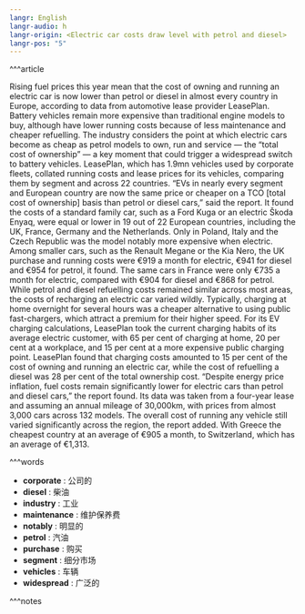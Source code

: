 ```yaml
---
langr: English
langr-audio: h
langr-origin: <Electric car costs draw level with petrol and diesel>
langr-pos: "5"
---
```

^^^article

Rising fuel prices this year mean that the cost of owning and running an electric car is now lower than petrol or diesel in almost every country in Europe, according to data from automotive lease provider LeasePlan. Battery vehicles remain more expensive than traditional engine models to buy, although have lower running costs because of less maintenance and cheaper refuelling.
The industry considers the point at which electric cars become as cheap as petrol models to own, run and service — the “total cost of ownership” — a key moment that could trigger a widespread switch to battery vehicles. LeasePlan, which has 1.9mn vehicles used by corporate fleets, collated running costs and lease prices for its vehicles, comparing them by segment and across 22 countries. “EVs in nearly every segment and European country are now the same price or cheaper on a TCO [total cost of ownership] basis than petrol or diesel cars,” said the report.
It found the costs of a standard family car, such as a Ford Kuga or an electric Škoda Enyaq, were equal or lower in 19 out of 22 European countries, including the UK, France, Germany and the Netherlands. Only in Poland, Italy and the Czech Republic was the model notably more expensive when electric. Among smaller cars, such as the Renault Megane or the Kia Nero, the UK purchase and running costs were €919 a month for electric, €941 for diesel and €954 for petrol, it found. The same cars in France were only €735 a month for electric, compared with €904 for diesel and €868 for petrol.
While petrol and diesel refuelling costs remained similar across most areas, the costs of recharging an electric car varied wildly. Typically, charging at home overnight for several hours was a cheaper alternative to using public fast-chargers, which attract a premium for their higher speed. For its EV charging calculations, LeasePlan took the current charging habits of its average electric customer, with 65 per cent of charging at home, 20 per cent at a workplace, and 15 per cent at a more expensive public charging point. LeasePlan found that charging costs amounted to 15 per cent of the cost of owning and running an electric car, while the cost of refuelling a diesel was 28 per cent of the total ownership cost.
“Despite energy price inflation, fuel costs remain significantly lower for electric cars than petrol and diesel cars,” the report found. Its data was taken from a four-year lease and assuming an annual mileage of 30,000km, with prices from almost 3,000 cars across 132 models. The overall cost of running any vehicle still varied significantly across the region, the report added. With Greece the cheapest country at an average of €905 a month, to Switzerland, which has an average of €1,313.

^^^words
+ **corporate** : 公司的
+ **diesel** : 柴油
+ **industry** : 工业
+ **maintenance** : 维护保养费
+ **notably** : 明显的
+ **petrol** : 汽油
+ **purchase** : 购买
+ **segment** : 细分市场
+ **vehicles** : 车辆
+ **widespread** : 广泛的

^^^notes


